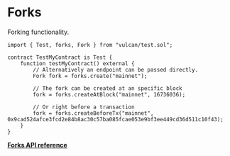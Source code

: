 # Forks

Forking functionality.

```solidity
import { Test, forks, Fork } from "vulcan/test.sol";

contract TestMyContract is Test {
    function testMyContract() external {
        // Alternatively an endpoint can be passed directly.
        Fork fork = forks.create("mainnet");

        // The fork can be created at an specific block
        fork = forks.createAtBlock("mainnet", 16736036);

        // Or right before a transaction
        fork = forks.createBeforeTx("mainnet", 0x9cad524afce3fcd2e84b8ac30c57ba085fcae053e9bf3ee449cd36d511c10f43);
    }
}
```
[**Forks API reference**](../references/Forks.md)
